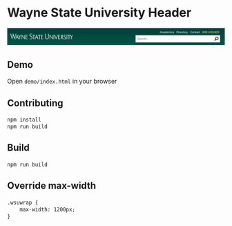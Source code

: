 # Wayne State University Header

![Header Image](https://raw.githubusercontent.com/waynestate/wsuheader/assets/images/header.png)


## Demo

Open `demo/index.html` in your browser

## Contributing
    npm install
    npm run build

## Build
    npm run build

## Override max-width
    .wsuwrap {
        max-width: 1200px;
    }
